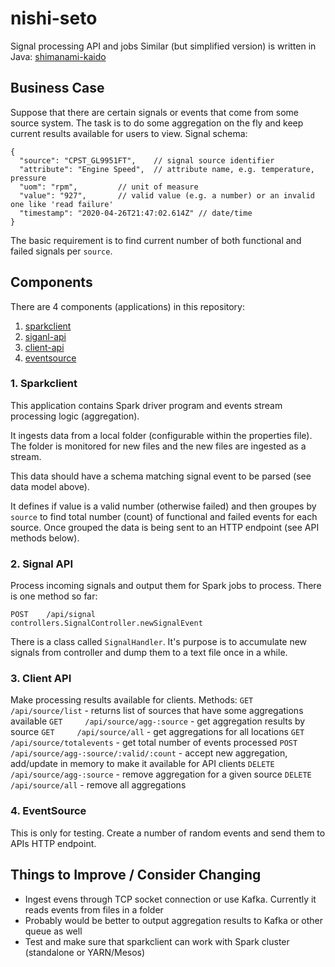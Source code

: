 # nishi-seto
Signal processing API and jobs
Similar (but simplified version) is written in Java: [shimanami-kaido](https://github.com/oleglukin/shimanami-kaido)


## Business Case
Suppose that there are certain signals or events that come from some source system. The task is to do some aggregation on the fly and keep current results available for users to view. Signal schema:

```
{
  "source": "CPST_GL9951FT", 	// signal source identifier
  "attribute": "Engine Speed", 	// attribute name, e.g. temperature, pressure
  "uom": "rpm", 		// unit of measure
  "value": "927",		// valid value (e.g. a number) or an invalid one like 'read failure'
  "timestamp": "2020-04-26T21:47:02.614Z" // date/time
}
```
The basic requirement is to find current number of both functional and failed signals per `source`.

## Components
There are 4 components (applications) in this repository:
1. [sparkclient](https://github.com/oleglukin/nishi-seto/tree/master/sparkclient)
2. [siganl-api](https://github.com/oleglukin/nishi-seto/tree/master/signal-api)
3. [client-api](https://github.com/oleglukin/nishi-seto/tree/master/client-api)
4. [eventsource](https://github.com/oleglukin/nishi-seto/tree/master/eventsource)

### 1. Sparkclient
This application contains Spark driver program and events stream processing logic (aggregation).

It ingests data from a local folder (configurable within the properties file). The folder is monitored for new files and the new files are ingested as a stream.

This data should have a schema matching signal event to be parsed (see data model above).

It defines if value is a valid number (otherwise failed) and then groupes by `source` to find total number (count) of functional and failed events for each source.
Once grouped the data is being sent to an HTTP endpoint (see API methods below).

### 2. Signal API
Process incoming signals and output them for Spark jobs to process.
There is one method so far:

```
POST    /api/signal                 controllers.SignalController.newSignalEvent
```

There is a class called `SignalHandler`. It's purpose is to accumulate new signals from controller and dump them to a text file once in a while.

### 3. Client API
Make processing results available for clients.
Methods:
`GET     /api/source/list` - returns list of sources that have some aggregations available
`GET     /api/source/agg-:source` - get aggregation results by source
`GET     /api/source/all` - get aggregations for all locations
`GET     /api/source/totalevents` - get total number of events processed
`POST    /api/source/agg-:source/:valid/:count` - accept new aggregation, add/update in memory to make it available for API clients
`DELETE  /api/source/agg-:source` - remove aggregation for a given source
`DELETE  /api/source/all` - remove all aggregations

### 4. EventSource
This is only for testing. Create a number of random events and send them to APIs HTTP endpoint.


## Things to Improve / Consider Changing
- Ingest evens through TCP socket connection or use Kafka. Currently it reads events from  files in a folder
- Probably would be better to output aggregation results to Kafka or other queue as well
- Test and make sure that sparkclient can work with Spark cluster (standalone or YARN/Mesos)

